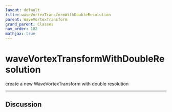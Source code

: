 ```yaml
---
layout: default
title: waveVortexTransformWithDoubleResolution
parent: WaveVortexTransform
grand_parent: Classes
nav_order: 182
mathjax: true
---
```


#  waveVortexTransformWithDoubleResolution

create a new WaveVortexTransform with double resolution


---

## Discussion

  
